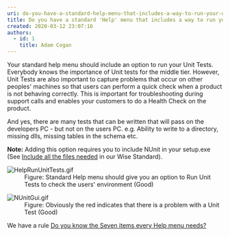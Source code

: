 ```yaml
---
uri: do-you-have-a-standard-help-menu-that-includes-a-way-to-run-your-unit-tests
title: Do you have a standard 'Help' menu that includes a way to run your unit tests?
created: 2020-03-12 23:07:16
authors:
  - id: 1
    title: Adam Cogan
---
```





<span class='intro'> <p class="ssw15-rteElement-P">Your standard help menu should include an option to run your Unit Tests. Everybody knows the importance of Unit tests for the middle tier. However, Unit Tests are also important to capture problems that occur on other peoples' machines so that users can perform a quick check when a product is not behaving correctly. This is important for troubleshooting during support calls and enables your customers to do a Health Check on the product.</p><p class="ssw15-rteElement-P">And yes, there are many tests that can be written that will pass on the developers PC - but not on the users PC. e.g. Ability to write to a directory, missing dlls, missing tables in the schema etc.​​<br></p> </span>

<p>
   <b>Note&#58;</b> Adding this option requires you to include NUnit in your setup.exe (See&#160;<a href="https&#58;//www.ssw.com.au/ssw/Standards/WiseSetup/WiseStandards.aspx#IncludeAllFiles">Include all the files needed</a>&#160;in our Wise Standard)​​.<br></p><dl class="image"><dt><img src="/PublishingImages/HelpRunUnitTests.gif" alt="HelpRunUnitTests.gif" /></dt><dd>Figure&#58; Standard Help menu should give you an option to Run Unit Tests to check the users' environment (Good)</dd></dl><dl class="image"><dt><img src="/PublishingImages/NUnitGui.gif" alt="NUnitGui.gif" /></dt><dd>Figure&#58; Obviously the red indicates that there is a problem with a Unit Test (Good)<br></dd></dl>
<p>We have a rule&#160;<a href="/_layouts/15/FIXUPREDIRECT.ASPX?WebId=3dfc0e07-e23a-4cbb-aac2-e778b71166a2&amp;TermSetId=07da3ddf-0924-4cd2-a6d4-a4809ae20160&amp;TermId=d15a7db4-1420-45c1-bdd2-21e92ec2c0a9">Do you know the Seven items every Help menu needs?</a>​​<br><br></p>


